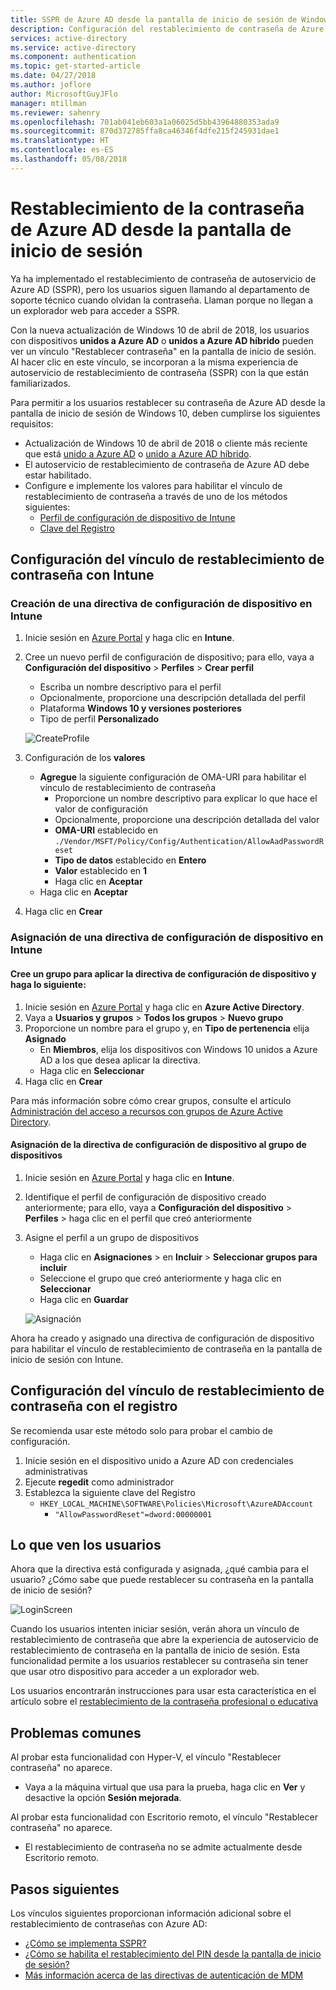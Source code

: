 ```yaml
---
title: SSPR de Azure AD desde la pantalla de inicio de sesión de Windows 10 | Microsoft Docs
description: Configuración del restablecimiento de contraseña de Azure AD de la pantalla de inicio de sesión de Windows 10 y olvido del PIN
services: active-directory
ms.service: active-directory
ms.component: authentication
ms.topic: get-started-article
ms.date: 04/27/2018
ms.author: joflore
author: MicrosoftGuyJFlo
manager: mtillman
ms.reviewer: sahenry
ms.openlocfilehash: 701ab041eb603a1a06025d5bb43964880353ada9
ms.sourcegitcommit: 870d372785ffa8ca46346f4dfe215f245931dae1
ms.translationtype: HT
ms.contentlocale: es-ES
ms.lasthandoff: 05/08/2018
---
```

# <a name="azure-ad-password-reset-from-the-login-screen"></a>Restablecimiento de la contraseña de Azure AD desde la pantalla de inicio de sesión

Ya ha implementado el restablecimiento de contraseña de autoservicio de Azure AD (SSPR), pero los usuarios siguen llamando al departamento de soporte técnico cuando olvidan la contraseña. Llaman porque no llegan a un explorador web para acceder a SSPR.

Con la nueva actualización de Windows 10 de abril de 2018, los usuarios con dispositivos **unidos a Azure AD** o **unidos a Azure AD híbrido** pueden ver un vínculo "Restablecer contraseña" en la pantalla de inicio de sesión. Al hacer clic en este vínculo, se incorporan a la misma experiencia de autoservicio de restablecimiento de contraseña (SSPR) con la que están familiarizados.

Para permitir a los usuarios restablecer su contraseña de Azure AD desde la pantalla de inicio de sesión de Windows 10, deben cumplirse los siguientes requisitos:

* Actualización de Windows 10 de abril de 2018 o cliente más reciente que está [unido a Azure AD](../device-management-azure-portal.md) o [unido a Azure AD híbrido](../device-management-hybrid-azuread-joined-devices-setup.md).
* El autoservicio de restablecimiento de contraseña de Azure AD debe estar habilitado.
* Configure e implemente los valores para habilitar el vínculo de restablecimiento de contraseña a través de uno de los métodos siguientes:
   * [Perfil de configuración de dispositivo de Intune](tutorial-sspr-windows.md#configure-reset-password-link-using-intune)
   * [Clave del Registro](tutorial-sspr-windows.md#configure-reset-password-link-using-the-registry)

## <a name="configure-reset-password-link-using-intune"></a>Configuración del vínculo de restablecimiento de contraseña con Intune

### <a name="create-a-device-configuration-policy-in-intune"></a>Creación de una directiva de configuración de dispositivo en Intune

1. Inicie sesión en [Azure Portal](https://portal.azure.com) y haga clic en **Intune**.
2. Cree un nuevo perfil de configuración de dispositivo; para ello, vaya a **Configuración del dispositivo** > **Perfiles** > **Crear perfil**
   * Escriba un nombre descriptivo para el perfil
   * Opcionalmente, proporcione una descripción detallada del perfil
   * Plataforma **Windows 10 y versiones posteriores**
   * Tipo de perfil **Personalizado**

   ![CreateProfile][CreateProfile]

3. Configuración de los **valores**
   * **Agregue** la siguiente configuración de OMA-URI para habilitar el vínculo de restablecimiento de contraseña
      * Proporcione un nombre descriptivo para explicar lo que hace el valor de configuración
      * Opcionalmente, proporcione una descripción detallada del valor
      * **OMA-URI** establecido en `./Vendor/MSFT/Policy/Config/Authentication/AllowAadPasswordReset`
      * **Tipo de datos** establecido en **Entero**
      * **Valor** establecido en **1**
      * Haga clic en **Aceptar**
   * Haga clic en **Aceptar**
4. Haga clic en **Crear**

### <a name="assign-a-device-configuration-policy-in-intune"></a>Asignación de una directiva de configuración de dispositivo en Intune

#### <a name="create-a-group-to-apply-device-configuration-policy-to"></a>Cree un grupo para aplicar la directiva de configuración de dispositivo y haga lo siguiente:

1. Inicie sesión en [Azure Portal](https://portal.azure.com) y haga clic en **Azure Active Directory**.
2. Vaya a **Usuarios y grupos** > **Todos los grupos** > **Nuevo grupo**
3. Proporcione un nombre para el grupo y, en **Tipo de pertenencia** elija **Asignado**
   * En **Miembros**, elija los dispositivos con Windows 10 unidos a Azure AD a los que desea aplicar la directiva.
   * Haga clic en **Seleccionar**
4. Haga clic en **Crear**

Para más información sobre cómo crear grupos, consulte el artículo [Administración del acceso a recursos con grupos de Azure Active Directory](../active-directory-manage-groups.md).

#### <a name="assign-device-configuration-policy-to-device-group"></a>Asignación de la directiva de configuración de dispositivo al grupo de dispositivos

1. Inicie sesión en [Azure Portal](https://portal.azure.com) y haga clic en **Intune**.
2. Identifique el perfil de configuración de dispositivo creado anteriormente; para ello, vaya a **Configuración del dispositivo** > **Perfiles** > haga clic en el perfil que creó anteriormente
3. Asigne el perfil a un grupo de dispositivos 
   * Haga clic en **Asignaciones** > en **Incluir** > **Seleccionar grupos para incluir**
   * Seleccione el grupo que creó anteriormente y haga clic en **Seleccionar**
   * Haga clic en **Guardar**

   ![Asignación][Assignment]

Ahora ha creado y asignado una directiva de configuración de dispositivo para habilitar el vínculo de restablecimiento de contraseña en la pantalla de inicio de sesión con Intune.

## <a name="configure-reset-password-link-using-the-registry"></a>Configuración del vínculo de restablecimiento de contraseña con el registro

Se recomienda usar este método solo para probar el cambio de configuración.

1. Inicie sesión en el dispositivo unido a Azure AD con credenciales administrativas
2. Ejecute **regedit** como administrador
3. Establezca la siguiente clave del Registro
   * `HKEY_LOCAL_MACHINE\SOFTWARE\Policies\Microsoft\AzureADAccount`
      * `"AllowPasswordReset"=dword:00000001`

## <a name="what-do-users-see"></a>Lo que ven los usuarios

Ahora que la directiva está configurada y asignada, ¿qué cambia para el usuario? ¿Cómo sabe que puede restablecer su contraseña en la pantalla de inicio de sesión?

![LoginScreen][LoginScreen]

Cuando los usuarios intenten iniciar sesión, verán ahora un vínculo de restablecimiento de contraseña que abre la experiencia de autoservicio de restablecimiento de contraseña en la pantalla de inicio de sesión. Esta funcionalidad permite a los usuarios restablecer su contraseña sin tener que usar otro dispositivo para acceder a un explorador web.

Los usuarios encontrarán instrucciones para usar esta característica en el artículo sobre el [restablecimiento de la contraseña profesional o educativa](../active-directory-passwords-update-your-own-password.md#reset-password-at-sign-in)

## <a name="common-issues"></a>Problemas comunes

Al probar esta funcionalidad con Hyper-V, el vínculo "Restablecer contraseña" no aparece.

* Vaya a la máquina virtual que usa para la prueba, haga clic en **Ver** y desactive la opción **Sesión mejorada**.

Al probar esta funcionalidad con Escritorio remoto, el vínculo "Restablecer contraseña" no aparece.

* El restablecimiento de contraseña no se admite actualmente desde Escritorio remoto.

## <a name="next-steps"></a>Pasos siguientes

Los vínculos siguientes proporcionan información adicional sobre el restablecimiento de contraseñas con Azure AD:

* [¿Cómo se implementa SSPR?](howto-sspr-deployment.md)
* [¿Cómo se habilita el restablecimiento del PIN desde la pantalla de inicio de sesión?](https://docs.microsoft.com/intune/device-windows-pin-reset)
* [Más información acerca de las directivas de autenticación de MDM](https://docs.microsoft.com/windows/client-management/mdm/policy-csp-authentication)

[CreateProfile]: ./media/tutorial-sspr-windows/create-profile.png "Creación de un perfil de configuración de dispositivo de Intune para habilitar el vínculo de restablecimiento de contraseña en la pantalla de inicio de sesión de Windows 10"
[Assignment]: ./media/tutorial-sspr-windows/profile-assignment.png "Asignación de la directiva de configuración de dispositivo de Intune a un grupo de dispositivos con Windows 10"
[LoginScreen]: ./media/tutorial-sspr-windows/logon-reset-password.png "Vínculo de restablecimiento de contraseña en la pantalla de inicio de sesión de Windows 10"

